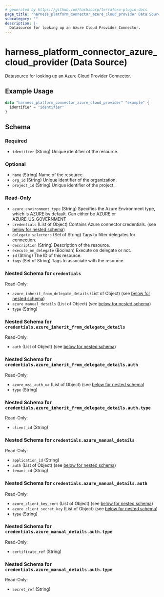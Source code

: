 ```yaml
---
# generated by https://github.com/hashicorp/terraform-plugin-docs
page_title: "harness_platform_connector_azure_cloud_provider Data Source - terraform-provider-harness"
subcategory: ""
description: |-
  Datasource for looking up an Azure Cloud Provider Connector.
---
```


# harness_platform_connector_azure_cloud_provider (Data Source)

Datasource for looking up an Azure Cloud Provider Connector.

## Example Usage

```terraform
data "harness_platform_connector_azure_cloud_provider" "example" {
  identifier = "identifier"
}
```

<!-- schema generated by tfplugindocs -->
## Schema

### Required

- `identifier` (String) Unique identifier of the resource.

### Optional

- `name` (String) Name of the resource.
- `org_id` (String) Unique identifier of the organization.
- `project_id` (String) Unique identifier of the project.

### Read-Only

- `azure_environment_type` (String) Specifies the Azure Environment type, which is AZURE by default. Can either be AZURE or AZURE_US_GOVERNMENT
- `credentials` (List of Object) Contains Azure connector credentials. (see [below for nested schema](#nestedatt--credentials))
- `delegate_selectors` (Set of String) Tags to filter delegates for connection.
- `description` (String) Description of the resource.
- `execute_on_delegate` (Boolean) Execute on delegate or not.
- `id` (String) The ID of this resource.
- `tags` (Set of String) Tags to associate with the resource.

<a id="nestedatt--credentials"></a>
### Nested Schema for `credentials`

Read-Only:

- `azure_inherit_from_delegate_details` (List of Object) (see [below for nested schema](#nestedobjatt--credentials--azure_inherit_from_delegate_details))
- `azure_manual_details` (List of Object) (see [below for nested schema](#nestedobjatt--credentials--azure_manual_details))
- `type` (String)

<a id="nestedobjatt--credentials--azure_inherit_from_delegate_details"></a>
### Nested Schema for `credentials.azure_inherit_from_delegate_details`

Read-Only:

- `auth` (List of Object) (see [below for nested schema](#nestedobjatt--credentials--azure_inherit_from_delegate_details--auth))

<a id="nestedobjatt--credentials--azure_inherit_from_delegate_details--auth"></a>
### Nested Schema for `credentials.azure_inherit_from_delegate_details.auth`

Read-Only:

- `azure_msi_auth_ua` (List of Object) (see [below for nested schema](#nestedobjatt--credentials--azure_inherit_from_delegate_details--auth--azure_msi_auth_ua))
- `type` (String)

<a id="nestedobjatt--credentials--azure_inherit_from_delegate_details--auth--azure_msi_auth_ua"></a>
### Nested Schema for `credentials.azure_inherit_from_delegate_details.auth.type`

Read-Only:

- `client_id` (String)




<a id="nestedobjatt--credentials--azure_manual_details"></a>
### Nested Schema for `credentials.azure_manual_details`

Read-Only:

- `application_id` (String)
- `auth` (List of Object) (see [below for nested schema](#nestedobjatt--credentials--azure_manual_details--auth))
- `tenant_id` (String)

<a id="nestedobjatt--credentials--azure_manual_details--auth"></a>
### Nested Schema for `credentials.azure_manual_details.auth`

Read-Only:

- `azure_client_key_cert` (List of Object) (see [below for nested schema](#nestedobjatt--credentials--azure_manual_details--auth--azure_client_key_cert))
- `azure_client_secret_key` (List of Object) (see [below for nested schema](#nestedobjatt--credentials--azure_manual_details--auth--azure_client_secret_key))
- `type` (String)

<a id="nestedobjatt--credentials--azure_manual_details--auth--azure_client_key_cert"></a>
### Nested Schema for `credentials.azure_manual_details.auth.type`

Read-Only:

- `certificate_ref` (String)


<a id="nestedobjatt--credentials--azure_manual_details--auth--azure_client_secret_key"></a>
### Nested Schema for `credentials.azure_manual_details.auth.type`

Read-Only:

- `secret_ref` (String)
